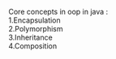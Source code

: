 Core concepts in oop in java  :    
1.Encapsulation  
2.Polymorphism  
3.Inheritance  
4.Composition  
